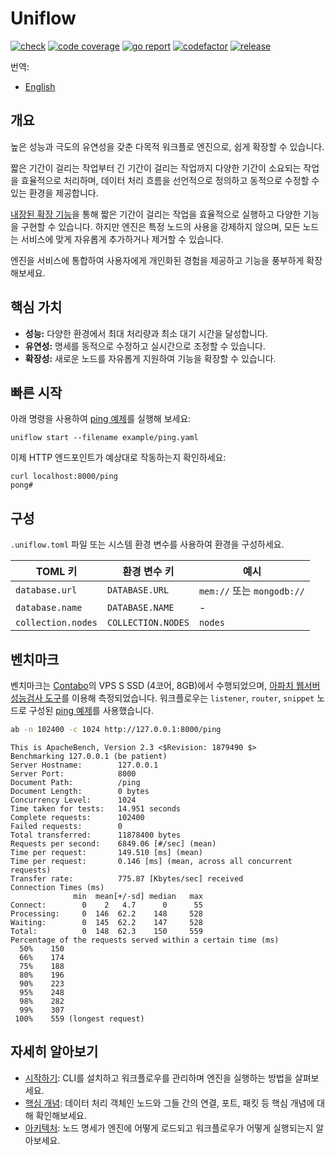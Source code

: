 # Uniflow

[![check][repo_check_img]][repo_check_url]
[![code coverage][go_code_coverage_img]][go_code_coverage_url]
[![go report][go_report_img]][go_report_url]
[![codefactor][repo_codefactor_img]][repo_codefactor_url]
[![release][repo_releases_img]][repo_releases_url]

번역:
  - [English](./README.md)

## 개요

높은 성능과 극도의 유연성을 갖춘 다목적 워크플로 엔진으로, 쉽게 확장할 수 있습니다.

짧은 기간이 걸리는 작업부터 긴 기간이 걸리는 작업까지 다양한 기간이 소요되는 작업을 효율적으로 처리하며, 데이터 처리 흐름을 선언적으로 정의하고 동적으로 수정할 수 있는 환경을 제공합니다.

[내장된 확장 기능](./ext/README_kr.md)을 통해 짧은 기간이 걸리는 작업을 효율적으로 실행하고 다양한 기능을 구현할 수 있습니다. 하지만 엔진은 특정 노드의 사용을 강제하지 않으며, 모든 노드는 서비스에 맞게 자유롭게 추가하거나 제거할 수 있습니다.

엔진을 서비스에 통합하여 사용자에게 개인화된 경험을 제공하고 기능을 풍부하게 확장해보세요.

## 핵심 가치

- **성능:** 다양한 환경에서 최대 처리량과 최소 대기 시간을 달성합니다.
- **유연성:** 명세를 동적으로 수정하고 실시간으로 조정할 수 있습니다.
- **확장성:** 새로운 노드를 자유롭게 지원하여 기능을 확장할 수 있습니다.

## 빠른 시작

아래 명령을 사용하여 [ping 예제](./examples/ping.yaml)를 실행해 보세요:

```shell
uniflow start --filename example/ping.yaml
```

이제 HTTP 엔드포인트가 예상대로 작동하는지 확인하세요:

```shell
curl localhost:8000/ping
pong#
```

## 구성

`.uniflow.toml` 파일 또는 시스템 환경 변수를 사용하여 환경을 구성하세요.

| TOML 키            | 환경 변수 키          | 예시                       |
|--------------------|--------------------|---------------------------|
| `database.url`     | `DATABASE.URL`     | `mem://` 또는 `mongodb://` |
| `database.name`    | `DATABASE.NAME`    | -                         |
| `collection.nodes` | `COLLECTION.NODES` | `nodes`                   |

## 벤치마크

벤치마크는 [Contabo](https://contabo.com/)의 VPS S SSD (4코어, 8GB)에서 수행되었으며, [아파치 웹서버 성능검사 도구](https://httpd.apache.org/docs/2.4/programs/ab.html)를 이용해 측정되었습니다. 워크플로우는 `listener`, `router`, `snippet` 노드로 구성된 [ping 예제](./examples/ping.yaml)를 사용했습니다.

```sh
ab -n 102400 -c 1024 http://127.0.0.1:8000/ping
```

```
This is ApacheBench, Version 2.3 <$Revision: 1879490 $>
Benchmarking 127.0.0.1 (be patient)
Server Hostname:        127.0.0.1
Server Port:            8000
Document Path:          /ping
Document Length:        0 bytes
Concurrency Level:      1024
Time taken for tests:   14.951 seconds
Complete requests:      102400
Failed requests:        0
Total transferred:      11878400 bytes
Requests per second:    6849.06 [#/sec] (mean)
Time per request:       149.510 [ms] (mean)
Time per request:       0.146 [ms] (mean, across all concurrent requests)
Transfer rate:          775.87 [Kbytes/sec] received
Connection Times (ms)
              min  mean[+/-sd] median   max
Connect:        0    2   4.7      0      55
Processing:     0  146  62.2    148     528
Waiting:        0  145  62.2    147     528
Total:          0  148  62.3    150     559
Percentage of the requests served within a certain time (ms)
  50%    150
  66%    174
  75%    188
  80%    196
  90%    223
  95%    248
  98%    282
  99%    307
 100%    559 (longest request)
```

## 자세히 알아보기

- [시작하기](./docs/getting_started_kr.md): CLI를 설치하고 워크플로우를 관리하며 엔진을 실행하는 방법을 살펴보세요.
- [핵심 개념](./docs/key_concepts_kr.md): 데이터 처리 객체인 노드와 그들 간의 연결, 포트, 패킷 등 핵심 개념에 대해 확인해보세요.
- [아키텍처](./docs/architecture_kr.md): 노드 명세가 엔진에 어떻게 로드되고 워크플로우가 어떻게 실행되는지 알아보세요.

<!-- Go -->

[go_download_url]: https://golang.org/dl/
[go_version_img]: https://img.shields.io/badge/Go-1.21+-00ADD8?style=for-the-badge&logo=go
[go_code_coverage_img]: https://codecov.io/gh/siyul-park/uniflow/graph/badge.svg?token=quEl9AbBcW
[go_code_coverage_url]: https://codecov.io/gh/siyul-park/uniflow
[go_report_img]: https://goreportcard.com/badge/github.com/siyul-park/uniflow
[go_report_url]: https://goreportcard.com/report/github.com/siyul-park/uniflow

<!-- Repository -->

[repo_url]: https://github.com/siyul-park/uniflow
[repo_issues_url]: https://github.com/siyul-park/uniflow/issues
[repo_pull_request_url]: https://github.com/siyul-park/uniflow/pulls
[repo_discussions_url]: https://github.com/siyul-park/uniflow/discussions
[repo_releases_img]: https://img.shields.io/github/release/siyul-park/uniflow.svg
[repo_releases_url]: https://github.com/siyul-park/uniflow/releases
[repo_wiki_url]: https://github.com/siyul-park/uniflow/wiki
[repo_wiki_img]: https://img.shields.io/badge/docs-wiki_page-blue?style=for-the-badge&logo=none
[repo_wiki_faq_url]: https://github.com/siyul-park/uniflow/wiki/FAQ
[repo_check_img]: https://github.com/siyul-park/uniflow/actions/workflows/check.yml/badge.svg
[repo_check_url]: https://github.com/siyul-park/uniflow/actions/workflows/check.yml
[repo_codefactor_img]: https://www.codefactor.io/repository/github/siyul-park/uniflow/badge
[repo_codefactor_url]: https://www.codefactor.io/repository/github/siyul-park/uniflow
